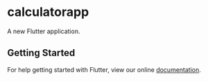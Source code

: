 # calculatorapp

A new Flutter application.

## Getting Started

For help getting started with Flutter, view our online
[documentation](https://flutter.io/).

